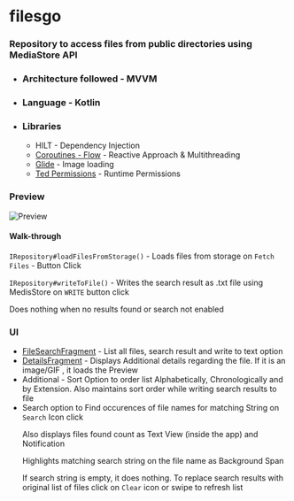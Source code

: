 # filesgo

### Repository to access files from public directories using MediaStore API

* ### Architecture followed - MVVM
* ### Language - Kotlin
* ### Libraries
    * HILT - Dependency Injection
    * [Coroutines - Flow](https://github.com/Kotlin/kotlinx.coroutines) - Reactive Approach & Multithreading
    * [Glide](https://github.com/bumptech/glide) - Image loading
    * [Ted Permissions](https://github.com/ParkSangGwon/TedPermission) - Runtime Permissions
    
### Preview

![Preview](https://github.com/manasa-murali/filesgo/blob/master/loadsortsearch.gif)

#### Walk-through

`IRepository#loadFilesFromStorage()` - Loads files from storage on `Fetch Files` - Button Click

`IRepository#writeToFile()` - Writes the search result as .txt file using MedisStore on `WRITE` button click
      <p>Does nothing when no results found or search not enabled</p>
    
### UI
* [FileSearchFragment](https://github.com/manasa-murali/filesgo/blob/master/app/src/main/java/com/example/filesgo/view/FileSearchFragment.kt) - List all files, search result and write to text option
* [DetailsFragment](https://github.com/manasa-murali/filesgo/blob/master/app/src/main/java/com/example/filesgo/view/DetailsFragment.kt) - Displays Additional details regarding the file. If it is an image/GIF , it loads the Preview
* Additional - Sort Option to order list Alphabetically, Chronologically and by Extension. Also maintains sort order while writing search results to file 
* Search option to Find occurences of file names for matching String on `Search` Icon click
      <p>Also displays files found count as Text View (inside the app) and Notification</p>
      <p>Highlights matching search string on the file name as Background Span</p>
      <p>If search string is empty, it does nothing. To replace search results with original list of files click on `Clear` icon or swipe to refresh list </p>
      
